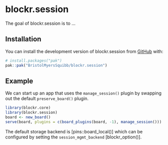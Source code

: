 
<!-- README.md is generated from README.Rmd. Please edit that file -->

# blockr.session

<!-- badges: start -->

<!-- badges: end -->

The goal of blockr.session is to …

## Installation

You can install the development version of blockr.session from
[GitHub](https://github.com/) with:

``` r
# install.packages("pak")
pak::pak("BristolMyersSquibb/blockr.session")
```

## Example

We can start up an app that uses the `manage_session()` plugin by
swapping out the default `preserve_board()` plugin.

``` r
library(blockr.core)
library(blockr.session)
board <- new_board()
serve(board, plugins = c(board_plugins(board, -1), manage_session()))
```

The default storage backend is \[pins::board_local()\] which can be
configured by setting the `session_mgmt_backend` \[blockr_option()\].
